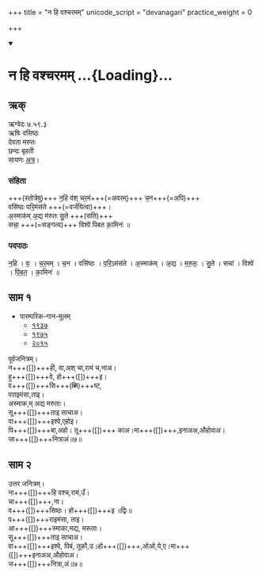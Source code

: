 +++
title = "न हि वश्चरमम्"
unicode_script = "devanagari"
practice_weight = 0

+++
<div class="js_include" includetitle="true" newlevelforh1="1" unfilled url="/vedAH_sAma/paravastu-saama/devaH/marutaH/nahi_vash_charamam/">
<details open><summary><h1>न हि वश्चरमम् ...{Loading}...</h1></summary>

## ऋक्
ऋग्वेदः  ७.५९.३  
ऋषिः  वसिष्ठः  
देवता  मरुतः  
छन्दः  बृहती  
सायणः [अत्र](http://rigveda.sanatana.in/describe/rikMandala/007.059.003)।

### संहिता
+++(स्तोत्रेषु)+++ न॒हि व॑श् चर॒मं+++(=अवरम्)+++ च॒न+++(=अपि)+++  
वसि॑ष्ठः परि॒मंस॑ते +++(=वर्जयित्वा)+++।  
अ॒स्माक॑म् अ॒द्य म॑रुतः सु॒ते +++(सति)+++  
सचा॒ +++(=सङ्गत्य)+++ विश्वे॑ पिबत का॒मिनः॑ ॥

### पदपाठः
न॒हि । वः॒ । च॒र॒मम् । च॒न । वसि॑ष्ठः । प॒रि॒ऽमंस॑ते ।
अ॒स्माक॑म् । अ॒द्य । म॒रु॒तः॒ । सु॒ते । सचा॑ । विश्वे॑ । पि॒ब॒त॒ । का॒मिनः॑ ॥

## साम १
- पारम्परिक-गान-मूलम् 
  - [१९३७](https://archive.org/stream/sAmaveda-jaiminIya-paravastu-paramparA-docs/sAmaveda-paravastu-1937#page/n55/mode/1up)
  - [१९७५](https://archive.org/stream/sAmaveda-jaiminIya-paravastu-paramparA-docs/sAmaveda-paravastu-1975#page/n51/mode/2up)
  - [२०१५](https://archive.org/stream/sAmaveda-jaiminIya-paravastu-paramparA-docs/proxaNa-sAmAni#page/n3/mode/2up)


<div caption="रामानुजार्यः 1974 " class="audioEmbed" src="https://archive
.org/download/jaiminIya-sAma-gAna-paravastu-tradition-rAmAnuja/nahi-vash-charamam-1.mp3"></div>
<div caption="गोपालार्यः 2015  " class="audioEmbed" src="https://archive
.org/download/jaiminIya-sAma-gAna-paravastu-tradition-gopAla-2015/nahi-vash-charamam-1.mp3"></div>

पूर्वजनित्रम्।  
न+++([])+++ही, वा,अश् चा,रामं च,नाअ।  
हु+++([])+++वे, हो+++([])+++इ।  
व+++([])+++सि+++(~~शि~~)+++ष्ट,  
पराइमंसा,ताइ।  
अस्माक,म् अद्य मरुताः।  
सू+++([])+++ताइ साचाअ।  
वा+++([])+++इश्वे,एहोइ।  
पि+++([])+++बा,अहो। तू+++([])+++ काअ।मा+++([])+++,इनाअअ,औहोवाअ।  
जा+++([])+++नित्राअं॥७॥

## साम २


<div caption="रामानुजार्यः 1974 " class="audioEmbed" src="https://archive
.org/download/jaiminIya-sAma-gAna-paravastu-tradition-rAmAnuja/nahi-vash-charamam-2.mp3"></div>
<div caption="गोपालार्यः 2015  " class="audioEmbed" src="https://archive
.org/download/jaiminIya-sAma-gAna-paravastu-tradition-gopAla-2015/nahi-vash-charamam-2.mp3"></div>

उत्तर जनित्रम्।  
ना+++([])+++हि वश्च,रामं,उँ।  
चा+++([])+++,ना।  
व+++([])+++सिष्ठः। हो+++([])+++इ  ॥द्विः॥  
प+++([])+++राइमंसा, ताइ।  
आ+++([])+++स्माका,मद्य, मरूताः।  
सू+++([])+++ताइ साचाअ।  
वा+++([])+++इश्वे, पिबं, तूकौ,उ।हो+++([])+++,ओओ,ये,ए।मा+++([])+++इनाअअ,औहोवाअ।  
ज+++([])+++नित्रा,अं॥७॥
</details>
</div>